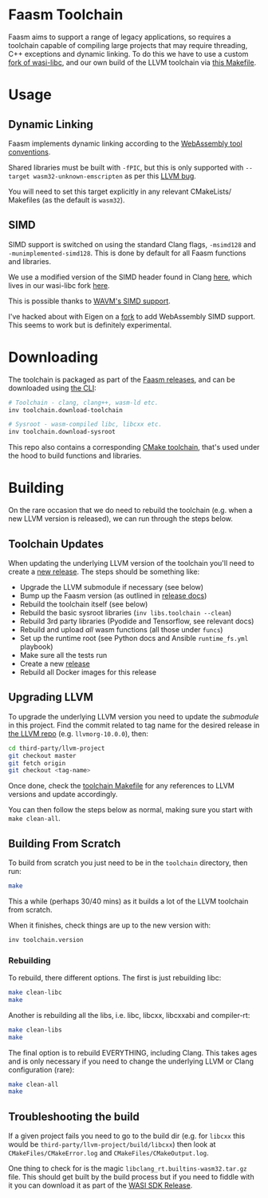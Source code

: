 # Faasm Toolchain

Faasm aims to support a range of legacy applications, so requires a toolchain
capable of compiling large projects that may require threading, C++ exceptions 
and dynamic linking. To do this we have to use a custom 
[fork of wasi-libc](https://github.com/Shillaker/wasi-libc), and our own build of 
the LLVM toolchain via [this Makefile](../toolchain/Makefile).  

# Usage

## Dynamic Linking

Faasm implements dynamic linking according to the 
[WebAssembly tool conventions](https://github.com/WebAssembly/tool-conventions/blob/master/DynamicLinking.md). 

Shared libraries must be built with `-fPIC`, but this is only supported with 
`--target wasm32-unknown-emscripten` as per this [LLVM bug](https://bugs.llvm.org/show_bug.cgi?id=42714).

You will need to set this target explicitly in any relevant CMakeLists/ Makefiles (as the default is `wasm32`).

## SIMD

SIMD support is switched on using the standard Clang flags, `-msimd128` and `-munimplemented-simd128`.
This is done by default for all Faasm functions and libraries. 

We use a modified version of the SIMD header found in Clang 
[here](https://github.com/llvm/llvm-project/blob/master/clang/lib/Headers/wasm_simd128.h), which lives in our 
wasi-libc fork [here](https://github.com/Shillaker/wasi-libc/blob/master/libc-bottom-half/headers/public/wasm_simd128.h). 

This is possible thanks to [WAVM's SIMD support](https://github.com/WAVM/WAVM).

I've hacked about with Eigen on a [fork](https://github.com/Shillaker/eigen-git-mirror) to add WebAssembly
SIMD support. This seems to work but is definitely experimental.

# Downloading
 
The toolchain is packaged as part of the 
[Faasm releases](https://github.com/lsds/faasm/releases), and can be downloaded using 
[the CLI](setup.md):

```bash
# Toolchain - clang, clang++, wasm-ld etc.
inv toolchain.download-toolchain

# Sysroot - wasm-compiled libc, libcxx etc.
inv toolchain.download-sysroot
```

This repo also contains a corresponding [CMake toolchain](../toolchain/WasiToolchain.cmake),
that's used under the hood to build functions and libraries.

# Building

On the rare occasion that we do need to rebuild the toolchain (e.g. when a new 
LLVM version is released), we can run through the steps below.

## Toolchain Updates

When updating the underlying LLVM version of the toolchain you'll need to create a 
[new release](releases.md). The steps should be something like:

- Upgrade the LLVM submodule if necessary (see below)
- Bump up the Faasm version (as outlined in [release docs](releases.md))
- Rebuild the toolchain itself (see below)
- Rebuild the basic sysroot libraries (`inv libs.toolchain --clean`)
- Rebuild 3rd party libraries (Pyodide and Tensorflow, see relevant docs)
- Rebuild and upload _all_ wasm functions (all those under `funcs`)
- Set up the runtime root (see Python docs and Ansible `runtime_fs.yml` playbook)
- Make sure all the tests run
- Create a new [release](releases.md)
- Rebuild all Docker images for this release

## Upgrading LLVM

To upgrade the underlying LLVM version you need to update the _submodule_ in this 
project. Find the commit related to tag name for the desired release in 
[the LLVM repo](https://github.com/llvm/llvm-project/releases) (e.g. `llvmorg-10.0.0`), then:

```bash
cd third-party/llvm-project
git checkout master
git fetch origin
git checkout <tag-name>
```

Once done, check the [toolchain Makefile](../toolchain/Makefile) for any references to LLVM 
versions and update accordingly.

You can then follow the steps below as normal, making sure you start with `make clean-all`.

## Building From Scratch

To build from scratch you just need to be in the `toolchain` directory, then run:

```bash
make
```

This a while (perhaps 30/40 mins) as it builds a lot of the LLVM toolchain from scratch.

When it finishes, check things are up to the new version with:

```bash
inv toolchain.version
```

### Rebuilding

To rebuild, there different options. The first is just rebuilding libc:

```bash
make clean-libc
make
```

Another is rebuilding all the libs, i.e. libc, libcxx, libcxxabi and compiler-rt:

```bash
make clean-libs
make
```

The final option is to rebuild EVERYTHING, including Clang. This takes ages and is only necessary if you need to change the underlying LLVM or Clang configuration (rare):

```bash
make clean-all
make
```

## Troubleshooting the build

If a given project fails you need to go to the build dir (e.g. for `libcxx` this would 
be `third-party/llvm-project/build/libcxx`) then look at `CMakeFiles/CMakeError.log` and 
`CMakeFiles/CMakeOutput.log`.

One thing to check for is the magic `libclang_rt.builtins-wasm32.tar.gz` file. This should get 
built by the build process but if you need to fiddle with it you can download it as part of the 
[WASI SDK Release](https://github.com/CraneStation/wasi-sdk/releases).
